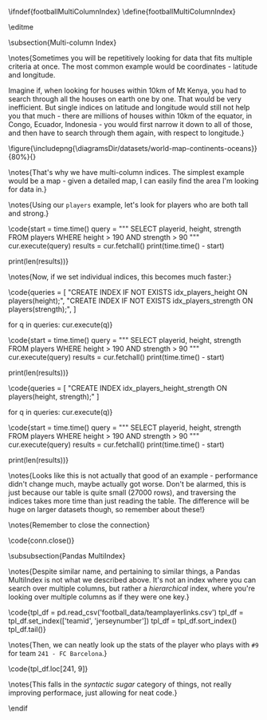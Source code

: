 \ifndef{footballMultiColumnIndex}
\define{footballMultiColumnIndex}

\editme

\subsection{Multi-column Index}

\notes{Sometimes you will be repetitively looking for data that fits multiple criteria at once. The most common example would be coordinates - latitude and longitude.

Imagine if, when looking for houses within 10km of Mt Kenya, you had to search through all the houses on earth one by one. That would be very inefficient. But single indices on latitude and longitude would still not help you that much - there are millions of houses within 10km of the equator, in Congo, Ecuador, Indonesia - you would first narrow it down to all of those, and then have to search through them again, with respect to longitude.}

\figure{\includepng{\diagramsDir/datasets/world-map-continents-oceans}}{80%}{}

\notes{That's why we have multi-column indices. The simplest example would be a map - given a detailed map, I can easily find the area I'm looking for data in.}

\notes{Using our `players` example, let's look for players who are both tall and strong.}

\code{start = time.time()
query = """
SELECT playerid, height, strength
FROM players
WHERE height > 190 AND strength > 90
"""
cur.execute(query)
results = cur.fetchall()
print(time.time() - start)

print(len(results))}

\notes{Now, if we set individual indices, this becomes much faster:}

\code{queries = [
    "CREATE INDEX IF NOT EXISTS idx_players_height ON players(height);",
    "CREATE INDEX IF NOT EXISTS idx_players_strength ON players(strength);",
]

for q in queries:
    cur.execute(q)}

\code{start = time.time()
query = """
SELECT playerid, height, strength
FROM players
WHERE height > 190 AND strength > 90
"""
cur.execute(query)
results = cur.fetchall()
print(time.time() - start)

print(len(results))}

\code{queries = [
"CREATE INDEX idx_players_height_strength ON players(height, strength);"
]

for q in queries:
    cur.execute(q)}

\code{start = time.time()
query = """
SELECT playerid, height, strength
FROM players
WHERE height > 190 AND strength > 90
"""
cur.execute(query)
results = cur.fetchall()
print(time.time() - start)

print(len(results))}

\notes{Looks like this is not actually that good of an example - performance didn't change much, maybe actually got worse. Don't be alarmed, this is just because our table is quite small (27000 rows), and traversing the indices takes more time than just reading the table. The difference will be huge on larger datasets though, so remember about these!}

\notes{Remember to close the connection}

\code{conn.close()}

\subsubsection{Pandas MultiIndex}

\notes{Despite similar name, and pertaining to similar things, a Pandas MultiIndex is not what we described above. It's not an index where you can search over multiple columns, but rather a *hierarchical* index, where you're looking over multiple columns as if they were one key.}

\code{tpl_df = pd.read_csv('football_data/teamplayerlinks.csv')
tpl_df = tpl_df.set_index(['teamid', 'jerseynumber'])
tpl_df = tpl_df.sort_index()
tpl_df.tail()}

\notes{Then, we can neatly look up the stats of the player who plays with `#9` for team `241 - FC Barcelona`.}

\code{tpl_df.loc[241, 9]}

\notes{This falls in the *syntactic sugar* category of things, not really improving performace, just allowing for neat code.}

\endif
